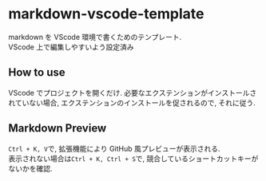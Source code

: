 # markdown-vscode-template

markdown を VScode 環境で書くためのテンプレート.  
VScode 上で編集しやすいよう設定済み

## How to use

VScode でプロジェクトを開くだけ.
必要なエクステンションがインストールされていない場合, エクステンションのインストールを促されるので, それに従う.

## Markdown Preview

`Ctrl + K, V`で, 拡張機能により GitHub 風プレビューが表示される.  
表示されない場合は`Ctrl + K, Ctrl + S`で, 競合しているショートカットキーがないかを確認.
